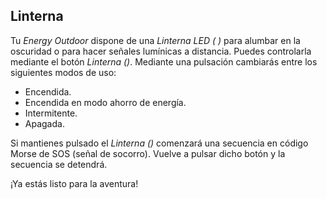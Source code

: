 ## Linterna

Tu *Energy Outdoor* dispone de una *Linterna LED ( )* para alumbar en la oscuridad o para hacer señales lumínicas a distancia. Puedes controlarla mediante el botón *Linterna ()*. Mediante una pulsación cambiarás entre los siguientes modos de uso:

- Encendida.
- Encendida en modo ahorro de energía.
- Intermitente.
- Apagada.

Si mantienes pulsado el *Linterna ()* comenzará una secuencia en código Morse de SOS (señal de socorro). Vuelve a pulsar dicho botón y la secuencia se detendrá. 

¡Ya estás listo para la aventura!

